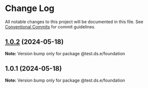 # Change Log

All notable changes to this project will be documented in this file.
See [Conventional Commits](https://conventionalcommits.org) for commit guidelines.

## [1.0.2](https://github.com/ErandaMadusanka/ds.e/compare/v1.0.1...v1.0.2) (2024-05-18)

**Note:** Version bump only for package @test.ds.e/foundation





## 1.0.1 (2024-05-18)

**Note:** Version bump only for package @test.ds.e/foundation
